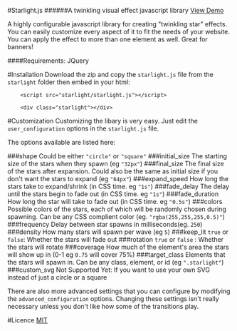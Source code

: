 #Starlight.js
######A twinkling visual effect javascript library [View Demo](http://sergei1152.github.io/Starlight.js/)

A highly configurable javascript library for creating "twinkling star" effects. You can easily customize
every aspect of it to fit the needs of your website. You can apply the effect to more than one element as well.
Great for banners!

####Requirements: JQuery

#Installation
Download the zip and copy the `starlight.js` file from the `starlight` folder then embed in your html: 
```
	<script src="starlight/starlight.js"></script>

	<div class="starlight"></div>
```

#Customization
Customizing the libary is very easy. Just edit the `user_configuration` options in the 
`starlight.js` file.

The options available are listed here:

###shape
Could be either `"circle"` or `"square"`
###initial_size
The starting size of the stars when they spawn (eg `"32px"`)
###final_size
The final size of the stars after expansion. Could also be the same as initial size if you don't want the stars to expand (eg `"64px"`)
###expand_speed
How long the stars take to expand/shrink (in CSS time. eg `"1s"`)
###fade_delay
The delay until the stars begin to fade out (in CSS time. eg `"1s"`)
###fade_duration
How long the star will take to fade out (in CSS time. eg `"0.5s"`)
###colors
Possible colors of the stars, each of which will be randomly chosen during spawning.  Can be any CSS complient color (eg. `"rgba(255,255,255,0.5)"`)
###frequency
Delay between star spawns in milliseconds(eg. `250`)
###density
How many stars will spawn per wave (eg `5`)
###keep_lit
`true` or `false`: Whether the stars will fade out
###rotation
`true` or `false` : Whether the stars will rotate
###coverage
How much of the element's area the stars will show up in (0-1 eg `0.75` will cover 75%)
###target_class
Elements that the stars will spawn in. Can be any class, element, or id (eg `".starlight"`)
###custom_svg
Not Supported Yet: If you want to use your own SVG instead of just a circle or a square

There are also more advanced settings that you can configure by modifying the `advanced_configuration` options.
Changing these settings isn't really necessary unless you don't like how some of the transitions play.

#Licence
[MIT](https://raw.githubusercontent.com/sergei1152/Starlight.js/master/LICENCE)

